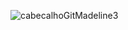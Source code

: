 ![cabecalhoGitMadeline3](https://github.com/user-attachments/assets/9e394227-61be-4547-aecc-76ec7e413a3d)
